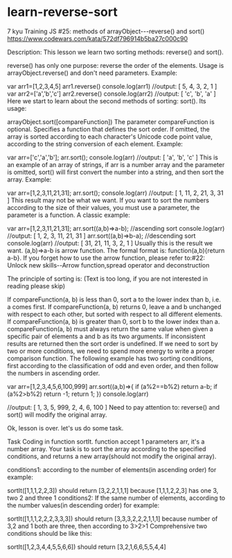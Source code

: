 # learn-reverse-sort
7 kyu
Training JS #25: methods of arrayObject---reverse() and sort()
https://www.codewars.com/kata/572df796914b5ba27c000c90

Description:
This lesson we learn two sorting methods: reverse() and sort().

reverse() has only one purpose: reverse the order of the elements. Usage is arrayObject.reverse() and don't need parameters. Example:

var arr1=[1,2,3,4,5]
arr1.reverse()
console.log(arr1)   //output: [ 5, 4, 3, 2, 1 ]
var arr2=['a','b','c']
arr2.reverse()
console.log(arr2)   //output: [ 'c', 'b', 'a' ]
Here we start to learn about the second methods of sorting: sort(). Its usage:

arrayObject.sort([compareFunction])
The parameter compareFunction is optional. Specifies a function that defines the sort order. If omitted, the array is sorted according to each character's Unicode code point value, according to the string conversion of each element. Example:

var arr=['c','a','b'];
arr.sort();
console.log(arr)   //output: [ 'a', 'b', 'c' ]
This is an example of an array of strings, if arr is a number array and the parameter is omitted, sort() will first convert the number into a string, and then sort the array. Example:

var arr=[1,2,3,11,21,31];
arr.sort();
console.log(arr)
//output:
[ 1, 11, 2, 21, 3, 31 ]
This result may not be what we want. If you want to sort the numbers according to the size of their values, you must use a parameter, the parameter is a function. A classic example:

var arr=[1,2,3,11,21,31];
arr.sort((a,b)=>a-b);   //ascending sort
console.log(arr)
//output: [ 1, 2, 3, 11, 21, 31 ]
arr.sort((a,b)=>b-a);   //descending sort
console.log(arr)
//output: [ 31, 21, 11, 3, 2, 1 ]
Usually this is the result we want. (a,b)=>a-b is arrow function. The formal format is: function(a,b){return a-b}. If you forget how to use the arrow function, please refer to:#22: Unlock new skills--Arrow function,spread operator and deconstruction

The principle of sorting is: (Text is too long, if you are not interested in reading please skip)

If compareFunction(a, b) is less than 0, 
sort a to the lower index than b, i.e. a comes first.
If compareFunction(a, b) returns 0,
leave a and b unchanged with respect to each other, 
but sorted with respect to all different elements.
If compareFunction(a, b) is greater than 0, 
sort b to the lower index than a.
compareFunction(a, b) must always return the same value
when given a specific pair of elements a and b as its two arguments. 
If inconsistent results are returned then the sort order is undefined.
If we need to sort by two or more conditions, we need to spend more energy to write a proper comparison function. The following example has two sorting conditions, first according to the classification of odd and even order, and then follow the numbers in ascending order.

var arr=[1,2,3,4,5,6,100,999]
arr.sort((a,b)=>{
  if (a%2==b%2) return a-b;
  if (a%2>b%2) return -1;
  return 1;
})
console.log(arr)

//output: [ 1, 3, 5, 999, 2, 4, 6, 100 ]
Need to pay attention to: reverse() and sort() will modify the original array.

Ok, lesson is over. let's us do some task.

Task
Coding in function sortIt. function accept 1 parameters arr, it's a number array. Your task is to sort the array according to the specified conditions, and returns a new array(should not modify the original array).

conditions1: according to the number of elements(in ascending order) for example:

sortIt([1,1,1,2,2,3]) should return [3,2,2,1,1,1]
because [1,1,1,2,2,3] has one 3, two 2 and three 1
conditions2: If the same number of elements, according to the number values(in descending order) for example:

sortIt([1,1,1,2,2,2,3,3,3]) should return [3,3,3,2,2,2,1,1,1]
because number of 3,2 and 1 both are three, then according to 3>2>1
Comprehensive two conditions should be like this:

sortIt([1,2,3,4,4,5,5,6,6]) should return [3,2,1,6,6,5,5,4,4]

